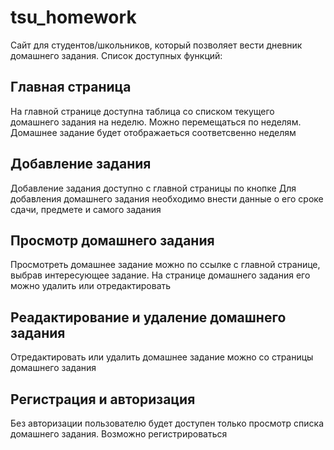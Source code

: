 <h1>tsu_homework</h1>

Сайт для студентов/школьников, который позволяет вести дневник домашнего задания. Список доступных функций:

<h2>Главная страница</h2>
На главной странице доступна таблица со списком текущего домашнего задания на неделю. Можно перемещаться по неделям. Домашнее задание будет отображаеться соответсвенно неделям

<h2>Добавление задания</h2>

Добавление задания доступно с главной страницы по кнопке
Для добавления домашнего задания необходимо внести данные о его сроке сдачи, предмете и самого задания

<h2>Просмотр домашнего задания</h2>

Просмотреть домашнее задание можно по ссылке с главной странице, выбрав интересующее задание. На странице домашнего задания его можно удалить или отредактировать

<h2>Реадактирование и удаление домашнего задания</h2>
Отредактировать или удалить домашнее задание можно со страницы домашнего задания

<h2>Регистрация и авторизация</h2>
Без авторизации пользователю будет доступен только просмотр списка домашнего задания.
Возможно регистрироваться

